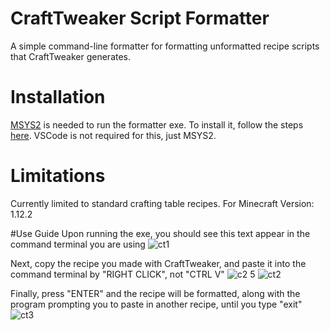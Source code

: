 # CraftTweaker Script Formatter

A simple command-line formatter for formatting unformatted recipe scripts that CraftTweaker generates.

# Installation

[MSYS2](https://www.msys2.org/) is needed to run the formatter exe. To install it, follow the steps [here](https://code.visualstudio.com/docs/cpp/config-mingw).
VSCode is not required for this, just MSYS2.

# Limitations
Currently limited to standard crafting table recipes.
For Minecraft Version: 1.12.2


#Use Guide
Upon running the exe, you should see this text appear in the command terminal you are using
![ct1](https://github.com/ekona03/MC-Formatter/assets/76677529/3f714b4e-96f4-47bb-b2b7-8127c37c0c02)

Next, copy the recipe you made with CraftTweaker, and paste it into the command terminal by "RIGHT CLICK", not "CTRL V"
![c2 5](https://github.com/ekona03/MC-Formatter/assets/76677529/b3754e52-39e0-4429-ad22-cde9de713e66)
![ct2](https://github.com/ekona03/MC-Formatter/assets/76677529/316dfd7b-ad7a-42ff-8227-384e7929fdf6)

Finally, press "ENTER" and the recipe will be formatted, along with the program prompting you to paste in another recipe, until you type "exit"
![ct3](https://github.com/ekona03/MC-Formatter/assets/76677529/d241a380-d292-49bc-a6c1-254f45befcd6)
